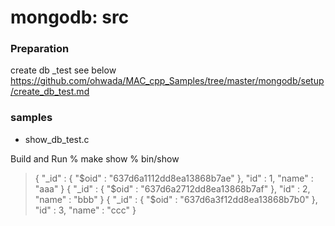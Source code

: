 mongodb: src
===============

### Preparation  
create db _test
see below  
https://github.com/ohwada/MAC_cpp_Samples/tree/master/mongodb/setup/create_db_test.md 


###  samples
- show_db_test.c


Build and Run
% make show
% bin/show
> { "_id" : { "$oid" : "637d6a1112dd8ea13868b7ae" }, "id" : 1, "name" : "aaa" }
> { "_id" : { "$oid" : "637d6a2712dd8ea13868b7af" }, "id" : 2, "name" : "bbb" }
> { "_id" : { "$oid" : "637d6a3f12dd8ea13868b7b0" }, "id" : 3, "name" : "ccc" }

